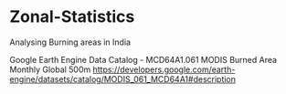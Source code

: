 # Zonal-Statistics
Analysing Burning areas in India

Google Earth Engine Data Catalog - MCD64A1.061 MODIS Burned Area Monthly Global 500m
https://developers.google.com/earth-engine/datasets/catalog/MODIS_061_MCD64A1#description
